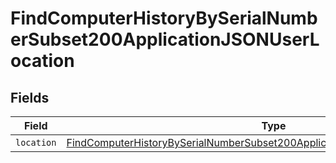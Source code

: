 # FindComputerHistoryBySerialNumberSubset200ApplicationJSONUserLocation


## Fields

| Field                                                                                                                                                                                     | Type                                                                                                                                                                                      | Required                                                                                                                                                                                  | Description                                                                                                                                                                               |
| ----------------------------------------------------------------------------------------------------------------------------------------------------------------------------------------- | ----------------------------------------------------------------------------------------------------------------------------------------------------------------------------------------- | ----------------------------------------------------------------------------------------------------------------------------------------------------------------------------------------- | ----------------------------------------------------------------------------------------------------------------------------------------------------------------------------------------- |
| `location`                                                                                                                                                                                | [FindComputerHistoryBySerialNumberSubset200ApplicationJSONUserLocationLocation](../../models/operations/findcomputerhistorybyserialnumbersubset200applicationjsonuserlocationlocation.md) | :heavy_minus_sign:                                                                                                                                                                        | N/A                                                                                                                                                                                       |